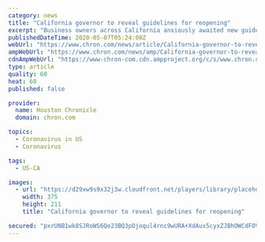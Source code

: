 ```yaml
---
category: news
title: "California governor to reveal guidelines for reopening"
excerpt: "Business owners across California anxiously awaited new guidelines Thursday from Gov. Gavin Newsom that will outline the first widespread changes to a statewide stay-at-home order that shut most retail shops to slow the spread of the coronavirus."
publishedDateTime: 2020-05-07T05:24:00Z
webUrl: "https://www.chron.com/news/article/California-governor-to-reveal-guidelines-for-15252702.php"
ampWebUrl: "https://www.chron.com/news/amp/California-governor-to-reveal-guidelines-for-15252702.php"
cdnAmpWebUrl: "https://www-chron-com.cdn.ampproject.org/c/s/www.chron.com/news/amp/California-governor-to-reveal-guidelines-for-15252702.php"
type: article
quality: 60
heat: 60
published: false

provider:
  name: Houston Chronicle
  domain: chron.com

topics:
  - Coronavirus in US
  - Coronavirus

tags:
  - US-CA

images:
  - url: "https://d29xw9s9x32j3w.cloudfront.net/players/library/placeholder.png"
    width: 375
    height: 211
    title: "California governor to reveal guidelines for reopening"

secured: "pxrUNB1wk8SJRoWS6Qe23BQ3pOjoqul4rnc9wURA+XdAux5cyxZJBhOWCdFOVPkUmKt84xz3qEdh/vcFkmexfZPGzOQ19dmt0tVmb3TKTq++kPCeWXQcvQakupCQlHA8Ii6CWlDEQffMfYDecO8Xb8WpCCBjnIde6RTUhC/cDOK2PffhgARbeVNbZ+etjUhWtGrxy7Z6rqA8BW7TFYtceIz2jeEWP/CRp05L86Kpo9F/6ETPjc7thOyIt0Ln9L5xDNPf30lFJhGuYx/T2TH2vt+Zv77Ge2B7xx6Q6gWwBdsHOd+CwRM2eNAXySWzDH2/CAMlRITWeMmXKoVAHd/VHQtKp407lCdPPT+a8V4hwle9ieRV0LF8w/VpKx/jbUzhw/xCAU1R7GZwVe1j2QUwEF/aQ1CCceORtjs4ATyH01FUTFs0JHP9h7z3mHTJiAWH5yK04RqpT9dr6uCya8gds+p9W6/O3DjI0oTADxUQ21o=;nCClThmVR5BZQXOo+OqBSg=="
---
```


